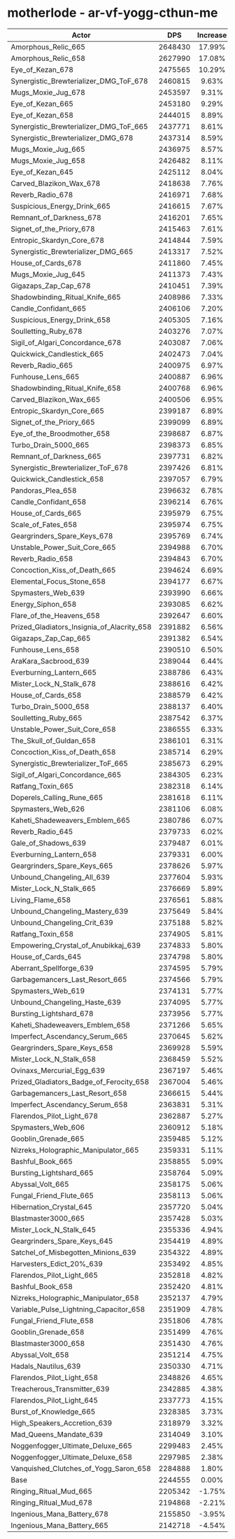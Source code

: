 # motherlode - ar-vf-yogg-cthun-me
| Actor | DPS | Increase |
|---|:---:|:---:|
|Amorphous_Relic_665|2648430|17.99%|
|Amorphous_Relic_658|2627990|17.08%|
|Eye_of_Kezan_678|2475565|10.29%|
|Synergistic_Brewterializer_DMG_ToF_678|2460815|9.63%|
|Mugs_Moxie_Jug_678|2453597|9.31%|
|Eye_of_Kezan_665|2453180|9.29%|
|Eye_of_Kezan_658|2444015|8.89%|
|Synergistic_Brewterializer_DMG_ToF_665|2437771|8.61%|
|Synergistic_Brewterializer_DMG_678|2437314|8.59%|
|Mugs_Moxie_Jug_665|2436975|8.57%|
|Mugs_Moxie_Jug_658|2426482|8.11%|
|Eye_of_Kezan_645|2425112|8.04%|
|Carved_Blazikon_Wax_678|2418638|7.76%|
|Reverb_Radio_678|2416971|7.68%|
|Suspicious_Energy_Drink_665|2416615|7.67%|
|Remnant_of_Darkness_678|2416201|7.65%|
|Signet_of_the_Priory_678|2415463|7.61%|
|Entropic_Skardyn_Core_678|2414844|7.59%|
|Synergistic_Brewterializer_DMG_665|2413317|7.52%|
|House_of_Cards_678|2411860|7.45%|
|Mugs_Moxie_Jug_645|2411373|7.43%|
|Gigazaps_Zap_Cap_678|2410451|7.39%|
|Shadowbinding_Ritual_Knife_665|2408986|7.33%|
|Candle_Confidant_665|2406106|7.20%|
|Suspicious_Energy_Drink_658|2405305|7.16%|
|Soulletting_Ruby_678|2403276|7.07%|
|Sigil_of_Algari_Concordance_678|2403087|7.06%|
|Quickwick_Candlestick_665|2402473|7.04%|
|Reverb_Radio_665|2400975|6.97%|
|Funhouse_Lens_665|2400887|6.96%|
|Shadowbinding_Ritual_Knife_658|2400768|6.96%|
|Carved_Blazikon_Wax_665|2400506|6.95%|
|Entropic_Skardyn_Core_665|2399187|6.89%|
|Signet_of_the_Priory_665|2399099|6.89%|
|Eye_of_the_Broodmother_658|2398687|6.87%|
|Turbo_Drain_5000_665|2398373|6.85%|
|Remnant_of_Darkness_665|2397731|6.82%|
|Synergistic_Brewterializer_ToF_678|2397426|6.81%|
|Quickwick_Candlestick_658|2397057|6.79%|
|Pandoras_Plea_658|2396632|6.78%|
|Candle_Confidant_658|2396214|6.76%|
|House_of_Cards_665|2395979|6.75%|
|Scale_of_Fates_658|2395974|6.75%|
|Geargrinders_Spare_Keys_678|2395769|6.74%|
|Unstable_Power_Suit_Core_665|2394988|6.70%|
|Reverb_Radio_658|2394843|6.70%|
|Concoction_Kiss_of_Death_665|2394624|6.69%|
|Elemental_Focus_Stone_658|2394177|6.67%|
|Spymasters_Web_639|2393990|6.66%|
|Energy_Siphon_658|2393085|6.62%|
|Flare_of_the_Heavens_658|2392647|6.60%|
|Prized_Gladiators_Insignia_of_Alacrity_658|2391882|6.56%|
|Gigazaps_Zap_Cap_665|2391382|6.54%|
|Funhouse_Lens_658|2390510|6.50%|
|AraKara_Sacbrood_639|2389044|6.44%|
|Everburning_Lantern_665|2388786|6.43%|
|Mister_Lock_N_Stalk_678|2388616|6.42%|
|House_of_Cards_658|2388579|6.42%|
|Turbo_Drain_5000_658|2388137|6.40%|
|Soulletting_Ruby_665|2387542|6.37%|
|Unstable_Power_Suit_Core_658|2386555|6.33%|
|The_Skull_of_Guldan_658|2386101|6.31%|
|Concoction_Kiss_of_Death_658|2385714|6.29%|
|Synergistic_Brewterializer_ToF_665|2385673|6.29%|
|Sigil_of_Algari_Concordance_665|2384305|6.23%|
|Ratfang_Toxin_665|2382318|6.14%|
|Doperels_Calling_Rune_665|2381618|6.11%|
|Spymasters_Web_626|2381106|6.08%|
|Kaheti_Shadeweavers_Emblem_665|2380786|6.07%|
|Reverb_Radio_645|2379733|6.02%|
|Gale_of_Shadows_639|2379487|6.01%|
|Everburning_Lantern_658|2379331|6.00%|
|Geargrinders_Spare_Keys_665|2378626|5.97%|
|Unbound_Changeling_All_639|2377604|5.93%|
|Mister_Lock_N_Stalk_665|2376669|5.89%|
|Living_Flame_658|2376561|5.88%|
|Unbound_Changeling_Mastery_639|2375649|5.84%|
|Unbound_Changeling_Crit_639|2375188|5.82%|
|Ratfang_Toxin_658|2374905|5.81%|
|Empowering_Crystal_of_Anubikkaj_639|2374833|5.80%|
|House_of_Cards_645|2374798|5.80%|
|Aberrant_Spellforge_639|2374595|5.79%|
|Garbagemancers_Last_Resort_665|2374566|5.79%|
|Spymasters_Web_619|2374131|5.77%|
|Unbound_Changeling_Haste_639|2374095|5.77%|
|Bursting_Lightshard_678|2373956|5.77%|
|Kaheti_Shadeweavers_Emblem_658|2371266|5.65%|
|Imperfect_Ascendancy_Serum_665|2370645|5.62%|
|Geargrinders_Spare_Keys_658|2369928|5.59%|
|Mister_Lock_N_Stalk_658|2368459|5.52%|
|Ovinaxs_Mercurial_Egg_639|2367197|5.46%|
|Prized_Gladiators_Badge_of_Ferocity_658|2367004|5.46%|
|Garbagemancers_Last_Resort_658|2366615|5.44%|
|Imperfect_Ascendancy_Serum_658|2363831|5.31%|
|Flarendos_Pilot_Light_678|2362887|5.27%|
|Spymasters_Web_606|2360912|5.18%|
|Gooblin_Grenade_665|2359485|5.12%|
|Nizreks_Holographic_Manipulator_665|2359331|5.11%|
|Bashful_Book_665|2358855|5.09%|
|Bursting_Lightshard_665|2358764|5.09%|
|Abyssal_Volt_665|2358175|5.06%|
|Fungal_Friend_Flute_665|2358113|5.06%|
|Hibernation_Crystal_645|2357720|5.04%|
|Blastmaster3000_665|2357428|5.03%|
|Mister_Lock_N_Stalk_645|2355336|4.94%|
|Geargrinders_Spare_Keys_645|2354419|4.89%|
|Satchel_of_Misbegotten_Minions_639|2354322|4.89%|
|Harvesters_Edict_20%_639|2353492|4.85%|
|Flarendos_Pilot_Light_665|2352818|4.82%|
|Bashful_Book_658|2352420|4.81%|
|Nizreks_Holographic_Manipulator_658|2352137|4.79%|
|Variable_Pulse_Lightning_Capacitor_658|2351909|4.78%|
|Fungal_Friend_Flute_658|2351806|4.78%|
|Gooblin_Grenade_658|2351499|4.76%|
|Blastmaster3000_658|2351430|4.76%|
|Abyssal_Volt_658|2351214|4.75%|
|Hadals_Nautilus_639|2350330|4.71%|
|Flarendos_Pilot_Light_658|2348826|4.65%|
|Treacherous_Transmitter_639|2342885|4.38%|
|Flarendos_Pilot_Light_645|2337773|4.15%|
|Burst_of_Knowledge_665|2328385|3.73%|
|High_Speakers_Accretion_639|2318979|3.32%|
|Mad_Queens_Mandate_639|2314049|3.10%|
|Noggenfogger_Ultimate_Deluxe_665|2299483|2.45%|
|Noggenfogger_Ultimate_Deluxe_658|2297985|2.38%|
|Vanquished_Clutches_of_Yogg_Saron_658|2284888|1.80%|
|Base|2244555|0.00%|
|Ringing_Ritual_Mud_665|2205342|-1.75%|
|Ringing_Ritual_Mud_678|2194868|-2.21%|
|Ingenious_Mana_Battery_678|2155850|-3.95%|
|Ingenious_Mana_Battery_665|2142718|-4.54%|

